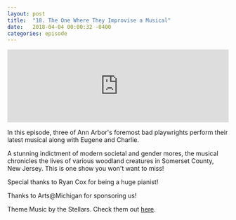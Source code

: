 ```yaml
---
layout: post
title:  "18. The One Where They Improvise a Musical"
date:   2018-04-04 00:00:32 -0400
categories: episode
---
```

<iframe width="100%" height="166" scrolling="no" frameborder="no" allow="autoplay" src="https://w.soundcloud.com/player/?url=https%3A//api.soundcloud.com/tracks/424203993%3Fsecret_token%3Ds-Fp0i6&color=%23ff5500&auto_play=false&hide_related=false&show_comments=true&show_user=true&show_reposts=false&show_teaser=true"></iframe>

In this episode, three of Ann Arbor's foremost bad playwrights perform their latest musical along with Eugene and Charlie.

A stunning indictment of modern societal and gender mores, the musical chronicles the lives of various woodland creatures in Somerset County, New Jersey. This is one show you won't want to miss!

Special thanks to Ryan Cox for being a huge pianist!

Thanks to Arts@Michigan for sponsoring us!

Theme Music by the Stellars. Check them out [here][bandcamp].

[bandcamp]: http://the-stellars.bandcamp.com.
